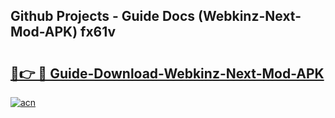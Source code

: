 ## Github Projects - Guide Docs (Webkinz-Next-Mod-APK) fx61v

# <h2><a href="https://apkcomod.com?title=Webkinz-Next-Mod-APK">🔗👉 🔴 Guide-Download-Webkinz-Next-Mod-APK </a></h2>

[![acn](https://github.com/user-attachments/assets/0f9c940e-d8b0-45ae-aac7-cd30a18b3e1c)](https://apkcomod.com?title=Webkinz-Next-Mod-APK)

